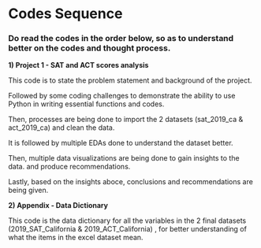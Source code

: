 # Codes Sequence

### **Do read the codes in the order below, so as to understand better on the codes and thought process.**


**1) Project 1 - SAT and ACT scores analysis**


This code is to state the problem statement and background of the project. 


Followed by some coding challenges to demonstrate the ability to use Python in writing essential functions and codes.

Then, processes are being done to import the 2 datasets (sat_2019_ca & act_2019_ca) and clean the data. 

It is followed by multiple EDAs done to understand the dataset better.

Then, multiple data visualizations are being done to gain insights to the data. and produce recommendations.

Lastly, based on the insights aboce, conclusions and recommendations are being given.


**2) Appendix - Data Dictionary**


This code is the data dictionary for all the variables in the 2 final datasets (2019_SAT_California & 2019_ACT_California) , for better understanding of what the items in the excel dataset mean.